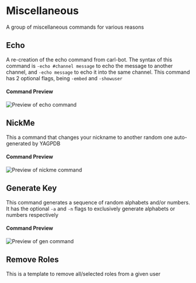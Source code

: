 # Miscellaneous
A group of miscellaneous commands for various reasons


## Echo
A re-creation of the echo command from carl-bot. The syntax of this command is `-echo #channel message` to echo the message to another channel, and `-echo message` to echo it into the same channel.
This command has 2 optional flags, being `-embed` and `-showuser`

#### Command Preview
![Preview of echo command](https://cdn.discordapp.com/attachments/885548605925097472/910474997477294090/Screenshot_2021-11-17_at_3.52.30_PM.png)

## NickMe
This a command that changes your nickname to another random one auto-generated by YAGPDB

#### Command Preview
![Preview of nickme command](https://cdn.discordapp.com/attachments/885548605925097472/910475910774403092/Screenshot_2021-11-17_at_3.56.09_PM.png)

## Generate Key
This command generates a sequence of random alphabets and/or numbers. It has the optional `-a` and `-n` flags to exclusively generate alphabets or numbers respectively

#### Command Preview
![Preview of gen command](https://cdn.discordapp.com/attachments/885548605925097472/910476905327775804/Screenshot_2021-11-17_at_4.00.05_PM.png)

## Remove Roles
This is a template to remove all/selected roles from a given user

